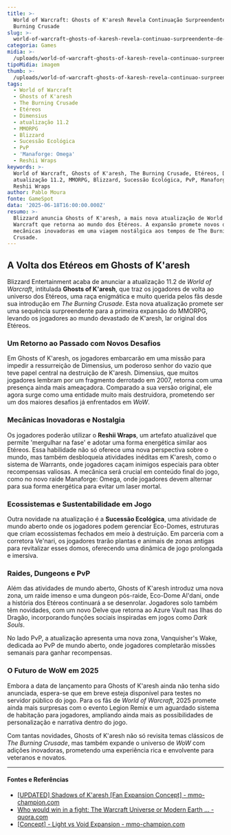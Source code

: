 ```yaml
---
title: >-
  World of Warcraft: Ghosts of K'aresh Revela Continuação Surpreendente de The
  Burning Crusade
slug: >-
  world-of-warcraft-ghosts-of-karesh-revela-continuao-surpreendente-de-the-burning-crusade
categoria: Games
midia: >-
  /uploads/world-of-warcraft-ghosts-of-karesh-revela-continuao-surpreendente-de-the-burning-crusade-thumb.jpg
tipoMidia: imagem
thumb: >-
  /uploads/world-of-warcraft-ghosts-of-karesh-revela-continuao-surpreendente-de-the-burning-crusade-thumb.jpg
tags:
  - World of Warcraft
  - Ghosts of K'aresh
  - The Burning Crusade
  - Etéreos
  - Dimensius
  - atualização 11.2
  - MMORPG
  - Blizzard
  - Sucessão Ecológica
  - PvP
  - 'Manaforge: Omega'
  - Reshii Wraps
keywords: >-
  World of Warcraft, Ghosts of K'aresh, The Burning Crusade, Etéreos, Dimensius,
  atualização 11.2, MMORPG, Blizzard, Sucessão Ecológica, PvP, Manaforge: Omega,
  Reshii Wraps
author: Pablo Moura
fonte: GameSpot
data: '2025-06-18T16:00:00.000Z'
resumo: >-
  Blizzard anuncia Ghosts of K'aresh, a mais nova atualização de World of
  Warcraft que retorna ao mundo dos Etéreos. A expansão promete novos desafios e
  mecânicas inovadoras em uma viagem nostálgica aos tempos de The Burning
  Crusade.
---
```


## A Volta dos Etéreos em Ghosts of K'aresh

Blizzard Entertainment acaba de anunciar a atualização 11.2 de *World of Warcraft*, intitulada **Ghosts of K'aresh**, que traz os jogadores de volta ao universo dos Etéreos, uma raça enigmática e muito querida pelos fãs desde sua introdução em *The Burning Crusade*. Esta nova atualização promete ser uma sequência surpreendente para a primeira expansão do MMORPG, levando os jogadores ao mundo devastado de K'aresh, lar original dos Etéreos.

### Um Retorno ao Passado com Novos Desafios

Em Ghosts of K'aresh, os jogadores embarcarão em uma missão para impedir a ressurreição de Dimensius, um poderoso senhor do vazio que teve papel central na destruição de K'aresh. Dimensius, que muitos jogadores lembram por um fragmento derrotado em 2007, retorna com uma presença ainda mais ameaçadora. Comparado a sua versão original, ele agora surge como uma entidade muito mais destruidora, prometendo ser um dos maiores desafios já enfrentados em *WoW*.

### Mecânicas Inovadoras e Nostalgia

Os jogadores poderão utilizar o **Reshii Wraps**, um artefato atualizável que permite 'mergulhar na fase' e adotar uma forma energética similar aos Etéreos. Essa habilidade não só oferece uma nova perspectiva sobre o mundo, mas também desbloqueia atividades inéditas em K'aresh, como o sistema de Warrants, onde jogadores caçam inimigos especiais para obter recompensas valiosas. A mecânica será crucial em conteúdo final do jogo, como no novo raide Manaforge: Omega, onde jogadores devem alternar para sua forma energética para evitar um laser mortal.

### Ecossistemas e Sustentabilidade em Jogo

Outra novidade na atualização é a **Sucessão Ecológica**, uma atividade de mundo aberto onde os jogadores podem gerenciar Eco-Domes, estruturas que criam ecossistemas fechados em meio à destruição. Em parceria com a corretora Ve'nari, os jogadores trarão plantas e animais de zonas antigas para revitalizar esses domos, oferecendo uma dinâmica de jogo prolongada e imersiva.

### Raides, Dungeons e PvP

Além das atividades de mundo aberto, Ghosts of K'aresh introduz uma nova zona, um raide imenso e uma dungeon pós-raide, Eco-Dome Al'dani, onde a história dos Etéreos continuará a se desenrolar. Jogadores solo também têm novidades, com um novo Delve que retorna ao Azure Vault nas Ilhas do Dragão, incorporando funções sociais inspiradas em jogos como *Dark Souls*.

No lado PvP, a atualização apresenta uma nova zona, Vanquisher's Wake, dedicada ao PvP de mundo aberto, onde jogadores completarão missões semanais para ganhar recompensas. 

### O Futuro de WoW em 2025

Embora a data de lançamento para Ghosts of K'aresh ainda não tenha sido anunciada, espera-se que em breve esteja disponível para testes no servidor público do jogo. Para os fãs de *World of Warcraft*, 2025 promete ainda mais surpresas com o evento Legion Remix e um aguardado sistema de habitação para jogadores, ampliando ainda mais as possibilidades de personalização e narrativa dentro do jogo.

Com tantas novidades, Ghosts of K'aresh não só revisita temas clássicos de *The Burning Crusade*, mas também expande o universo de *WoW* com adições inovadoras, prometendo uma experiência rica e envolvente para veteranos e novatos.



---

#### Fontes e Referências

- [[UPDATED] Shadows of K'aresh [Fan Expansion Concept] - mmo-champion.com](https://www.mmo-champion.com/threads/2597339-UPDATED-Shadows-of-K-aresh-Fan-Expansion-Concept)
- [Who would win in a fight: The Warcraft Universe or Modern Earth ... - quora.com](https://www.quora.com/Who-would-win-in-a-fight-The-Warcraft-Universe-or-Modern-Earth)
- [[Concept] - Light vs Void Expansion - mmo-champion.com](https://www.mmo-champion.com/threads/2611595-Concept-Light-vs-Void-Expansion)
